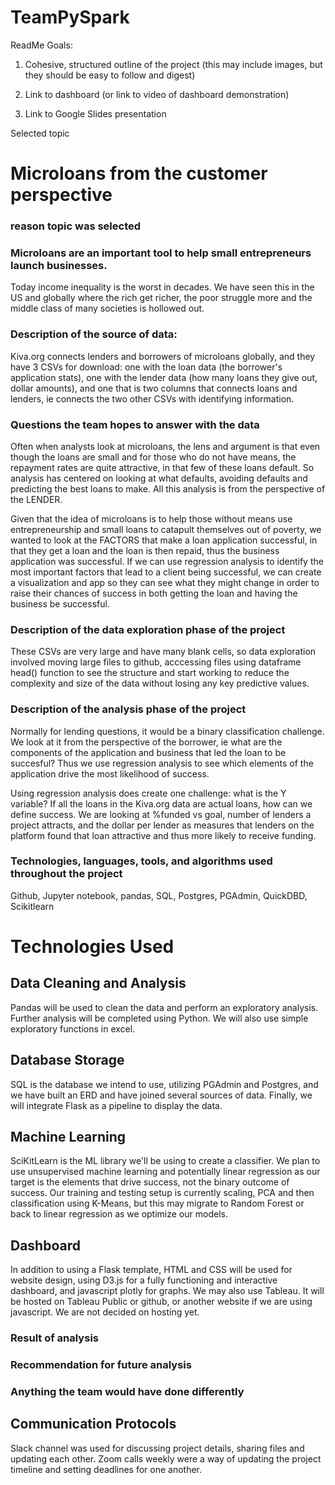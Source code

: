 # TeamPySpark

ReadMe Goals:

1. Cohesive, structured outline of the project (this may include images, but they should be easy to follow and digest)

2. Link to dashboard (or link to video of dashboard demonstration)

3. Link to Google Slides presentation

Selected topic
# Microloans from the customer perspective

### reason topic was selected
### Microloans are an important tool to help small entrepreneurs launch businesses.  
Today income inequality is the worst in decades.  We have seen this in the US and globally where the rich get richer, the poor struggle more and the middle class of many societies is hollowed out.  

### Description of the source of data:

Kiva.org connects lenders and borrowers of microloans globally, and they have 3 CSVs for download: one with the loan data (the borrower's application stats), one with the lender data (how many loans they give out, dollar amounts), and one that is two columns that connects loans and lenders, ie connects the two other CSVs with identifying information.

### Questions the team hopes to answer with the data

Often when analysts look at microloans, the lens and argument is that even though the loans are small and for those who do not have means, the repayment rates are quite attractive, in that few of these loans default.  So analysis has centered on looking at what defaults, avoiding defaults and predicting the best loans to make.  All this analysis is from the perspective of the LENDER.

Given that the idea of microloans is to help those without means use entrepreneurship and small loans to catapult themselves out of poverty, we wanted to look at the FACTORS that make a loan application successful, in that they get a loan and the loan is then repaid, thus the business application was successful.  If we can use regression analysis to identify the most important factors that lead to a client being successful, we can create a visualization and app so they can see what they might change in order to raise their chances of success in both getting the loan and having the business be successful.

### Description of the data exploration phase of the project

These CSVs are very large and have many blank cells, so data exploration involved moving large files to github, acccessing files using dataframe head() function to see the structure and start working to reduce the complexity and size of the data without losing any key predictive values.

### Description of the analysis phase of the project

Normally for lending questions, it would be a binary classification challenge.  We look at it from the perspective of the borrower, ie what are the components of the application and business that led the loan to be succesful?  Thus we use regression analysis to see which elements of the application drive the most likelihood of success.

Using regression analysis does create one challenge: what is the Y variable?  If all the loans in the Kiva.org data are actual loans, how can we define success.  We are looking at %funded vs goal, number of lenders a project attracts, and the dollar per lender as measures that lenders on the platform found that loan attractive and thus more likely to receive funding.

### Technologies, languages, tools, and algorithms used throughout the project

Github, Jupyter notebook, pandas, SQL, Postgres, PGAdmin, QuickDBD, Scikitlearn

# Technologies Used
## Data Cleaning and Analysis
Pandas will be used to clean the data and perform an exploratory analysis. Further analysis will be completed using Python.   We will also use simple exploratory functions in excel.

## Database Storage
SQL is the database we intend to use, utilizing PGAdmin and Postgres, and we have built an ERD and have joined several sources of data.  Finally, we will integrate Flask as a pipeline to display the data.

## Machine Learning
SciKitLearn is the ML library we'll be using to create a classifier. We plan to use unsupervised machine learning and potentially linear regression as our target is the elements that drive success, not the binary outcome of success.  Our training and testing setup is currently scaling, PCA and then classification using K-Means, but this may migrate to Random Forest or back to linear regression as we optimize our models.

## Dashboard
In addition to using a Flask template, HTML and CSS will be used for website design, using D3.js for a fully functioning and interactive dashboard, and javascript plotly for graphs. We may also use Tableau.  It will be hosted on Tableau Public or github, or another website if we are using javascript.  We are not decided on hosting yet.


### Result of analysis

### Recommendation for future analysis

### Anything the team would have done differently

## Communication Protocols 
Slack channel was used for discussing project details, sharing files and updating each other. Zoom calls weekly were a way of updating the project timeline and setting deadlines for one another. 
